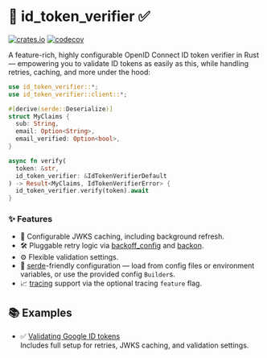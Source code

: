 # 🔎 id_token_verifier ✅

[![crates.io](https://img.shields.io/crates/v/id_token_verifier.svg)](https://crates.io/crates/id_token_verifier)
[![codecov](https://codecov.io/gh/yevtyushkin/id_token_verifier/graph/badge.svg?token=KG76XN3GAR)](https://codecov.io/gh/yevtyushkin/id_token_verifier)

A feature-rich, highly configurable OpenID Connect ID token verifier in Rust — empowering you to validate ID tokens as
easily as this, while handling retries, caching, and more under the hood:

```rust
use id_token_verifier::*;
use id_token_verifier::client::*;

#[derive(serde::Deserialize)]
struct MyClaims { 
  sub: String,
  email: Option<String>,
  email_verified: Option<bool>,
}

async fn verify(
  token: &str,
  id_token_verifier: &IdTokenVerifierDefault
) -> Result<MyClaims, IdTokenVerifierError> {
  id_token_verifier.verify(token).await
}
```

### ✨ Features

- 🔁 Configurable JWKS caching, including background refresh.
- 🛠 Pluggable retry logic via [backoff_config](https://github.com/yevtyushkin/backoff_config)
  and [backon](https://github.com/Xuanwo/backon).
- ⚙️ Flexible validation settings.
- 🧩 [serde](https://github.com/serde-rs/serde)-friendly configuration — load from config files or environment variables,
  or use the provided config `Builder`s.
- 📈 [tracing](https://github.com/tokio-rs/tracing) support via the optional tracing `feature` flag.

## 📚 Examples

- ✅ [Validating Google ID tokens](examples/google)  
  Includes full setup for retries, JWKS caching, and validation settings.
